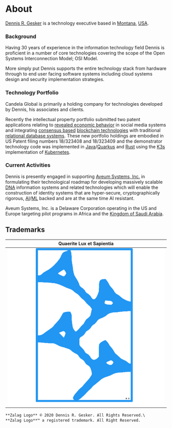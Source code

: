 # About

[Dennis R. Gesker](https://linkedin.com/in/gesker) is a technology executive based in [Montana](https://en.wikipedia.org/wiki/Montana), [USA](https://en.wikipedia.org/wiki/United_States).


### Background

Having 30 years of experience in the information technology field Dennis is proficient in a number of core technologies covering the scope of the Open Systems Interconnection Model; OSI Model. 

More simply put Dennis supports the entire technology stack from hardware through to end user facing software systems including cloud systems design and security implementation strategies.


### Technology Portfolio

Candela Global is primarily a holding company for technologies developed by Dennis, his associates and clients.

Recently the intellectual property portfolio submitted two patent applications relating
to [revealed economic behavior](https://www.investopedia.com/terms/r/revealed-preference.asp) in social media systems
and
integrating [consensus based](https://hacken.io/discover/consensus-mechanisms/) [blockchain technologies](https://en.wikipedia.org/wiki/Blockchain)
with traditional [relational database systems](https://www.ibm.com/topics/relational-databases). These new portfolio
holdings are embodied in US Patent filing numbers 18/323408 and 18/323409 and the demonstrator technology code was
implemented in [Java](https://java.com)/[Quarkus](https://quarkus.io) and [Rust](https://www.rust-lang.org/) using
the [K3s](https://k3s.io/) implementation of [Kubernetes](https://kubernetes.io/).

### Current Activities

Dennis is presently engaged in supporting [Aveum Systems, Inc.](https://www.aveumsystems.com/) in formulating their
technological roadmap for developing massively scalable [DNA](https://en.wikipedia.org/wiki/DNA) information systems and
related technologies which will enable the construction of identity systems that are hyper-secure, cryptographically
rigorous, [AI](https://en.wikipedia.org/wiki/Artificial_intelligence)/[ML](https://en.wikipedia.org/wiki/Machine_learning)
backed and are at the same time AI resistant.

Aveum Systems, Inc. is a Delaware Corporation operating in the US and Europe targeting pilot programs in Africa and
the [Kingdom of Saudi Arabia](https://houseofsaud.com/).

## Trademarks


| **Quaerite Lux et Sapientia**                        |
|------------------------------------------------------|
| ![Zalag Logo](images/zalag_square_match_512x512.png) |

```admonish note
**Zalag Logo** © 2020 Dennis R. Gesker. All Rights Reserved.\
**Zalag Logo**™ a registered trademark. All Right Reserved.
```
